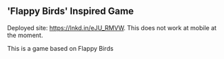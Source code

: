 ## 'Flappy Birds' Inspired Game

Deployed site: https://lnkd.in/eJU_RMVW. This does not work at mobile at the moment. 

This is a game based on Flappy Birds